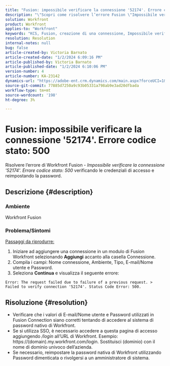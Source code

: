 ```yaml
---
title: "Fusion: impossibile verificare la connessione '52174'. Errore codice stato: 500"
description: "\"Scopri come risolvere l’errore Fusion \"Impossibile verificare la connessione '52174'. Errore codice stato: 500\"\"."
solution: Workfront
product: Workfront
applies-to: "Workfront"
keywords: "KCS, Fusion, creazione di una connessione, Impossibile verificare la connessione '52174'. Codice di stato Errore: 500, Errore, Adobe Workfront, Fusion, Risoluzione dei problemi"
resolution: Resolution
internal-notes: null
bug: false
article-created-by: Victoria Barnato
article-created-date: "1/2/2024 6:09:16 PM"
article-published-by: Victoria Barnato
article-published-date: "1/2/2024 6:10:06 PM"
version-number: 4
article-number: KA-23142
dynamics-url: "https://adobe-ent.crm.dynamics.com/main.aspx?forceUCI=1&pagetype=entityrecord&etn=knowledgearticle&id=1faec205-9aa9-ee11-be37-6045bd006b25"
source-git-commit: 77885d7250a9c93b05331a798ab9e3ad20dfbada
workflow-type: tm+mt
source-wordcount: '198'
ht-degree: 3%

---
```


# Fusion: impossibile verificare la connessione &#39;52174&#39;. Errore codice stato: 500


Risolvere l’errore di Workfront Fusion - *Impossibile verificare la connessione &#39;52174&#39;. Errore codice stato: 500* verificando le credenziali di accesso e reimpostando la password.

## Descrizione {#description}


### Ambiente

Workfront Fusion

### Problema/Sintomi

<u>Passaggi da riprodurre:</u>

1. Iniziare ad aggiungere una connessione in un modulo di Fusion Workfront selezionando <b>Aggiungi</b> accanto alla casella Connessione.
2. Compila i campi: Nome connessione, Ambiente, Tipo, E-mail/Nome utente e Password.
3. Seleziona <b>Continua</b> e visualizza il seguente errore:



```
Error: The request failed due to failure of a previous request. > Failed to verify connection '52174'. Status Code Error: 500.
```



## Risoluzione {#resolution}


- Verificare che i valori di E-mail/Nome utente e Password utilizzati in Fusion Connection siano corretti tentando di accedere al sistema di password nativo di Workfront.
- Se si utilizza SSO, è necessario accedere a questa pagina di accesso aggiungendo */login* all’URL di Workfront. Esempio: https://(domain).my.workfront.com/login. Sostituisci (dominio) con il nome di dominio univoco dell’azienda.
- Se necessario, reimpostare la password nativa di Workfront utilizzando Password dimenticata o rivolgersi a un amministratore di sistema.

